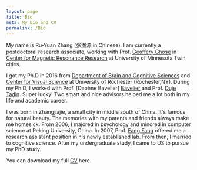 ```yaml
---
layout: page
title: Bio
meta: My bio and CV 
permalink: /Bio
---
```


My name is Ru-Yuan Zhang (张洳源 in Chinese). I am currently a postdoctoral research associate, working with Prof. [Geoffery Ghose][Ghose] in [Center for Magnetic Resonance Research][CMRR] at University of Minnesota Twin cities.


I got my Ph.D in 2016 from [Department of Brain and Cognitive Sciences][BCS] and [Center for Visual Science][CVS] at  University of Rochester (Rochester,NY). During my Ph.D, I worked with Prof. [Daphne Bavelier] [Bavelier] and Prof. [Duje Tadin][Tadin]. Super lucky! Two smart and nice advisors helped me a lot both in my life and academic career.


I was born in Zhangjiajie, a small city in middle south of China. It's famous for natural beauty. The memories with my parents and friends always make me homesick. From 2006, I majored in psychology and minored in computer science at Peking University, China.  In 2007, Prof. [Fang Fang][Fang] offered me a research assistant position in his newly established lab. From then, I married to cognitive science. After my undergraduate study, I came to US to pursue my PhD study. 


You can download my full [CV][C-V] here.

[C-V]: https://ruyuanzhang.github.io/files/CV-RuyuanZhang.pdf
[Ghose]: https://www.cmrr.umn.edu/facultystaff/geoff/
[CMRR]:https://www.cmrr.umn.edu/
[BCS]:https://www.bcs.rochester.edu/
[CVS]:https://www.cvs.rochester.edu/
[Tadin]:http://www.bcs.rochester.edu/people/duje/
[Bavelier]:http://cms.unige.ch/fapse/people/bavelier
[Fang]:http://www.psy.pku.edu.cn/en/fangfang.html
